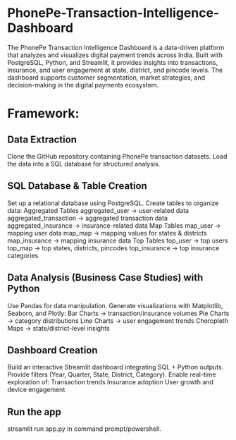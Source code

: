 # PhonePe-Transaction-Intelligence-Dashboard
The PhonePe Transaction Intelligence Dashboard is a data-driven platform that analyzes and visualizes digital payment trends across India. Built with PostgreSQL, Python, and Streamlit, it provides insights into transactions, insurance, and user engagement at state, district, and pincode levels. The dashboard supports customer segmentation, market strategies, and decision-making in the digital payments ecosystem.
# Framework:
## Data Extraction
Clone the GitHub repository containing PhonePe transaction datasets.
Load the data into a SQL database for structured analysis.
## SQL Database & Table Creation
Set up a relational database using PostgreSQL.
Create tables to organize data:
Aggregated Tables
aggregated_user → user-related data
aggregated_transaction → aggregated transaction data
aggregated_insurance → insurance-related data
Map Tables
map_user → mapping user data
map_map → mapping values for states & districts
map_insurance → mapping insurance data
Top Tables
top_user → top users
top_map → top states, districts, pincodes
top_insurance → top insurance categories
## Data Analysis (Business Case Studies) with Python
Use Pandas for data manipulation.
Generate visualizations with Matplotlib, Seaborn, and Plotly:
Bar Charts → transaction/insurance volumes
Pie Charts → category distributions
Line Charts → user engagement trends
Choropleth Maps → state/district-level insights
## Dashboard Creation
Build an interactive Streamlit dashboard integrating SQL + Python outputs.
Provide filters (Year, Quarter, State, District, Category).
Enable real-time exploration of:
Transaction trends
Insurance adoption
User growth and device engagement
## Run the app
streamlit run app.py in command prompt/powershell.

